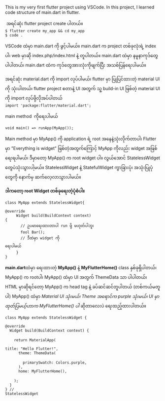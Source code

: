 This is my very first flutter project using VSCode. In this project, I learned code structure of main.dart in flutter. <br/>

 <p>
 အရင်ဆုံး flutter project create ပါတယ်။ <br/>
 <code>$ flutter create my_app && cd my_app</code><br/>
 <code>$ code . </code> 
 </p>
 
 <p>
 VSCode ထဲမှာ main.dart ကို ဖွင့်ပါမယ်။ main.dart က project တစ်ခုလုံးရဲ့ index ပါ၊ web မှာဆို index.php/index.html နဲ့ တူပါတယ်။ 
  main.dart ထဲမှာ နမူနာကုဒ်တွေ ပါပါတယ်၊ main.dart ထဲက ကုဒ်တွေအားလုံးကိုဖျက်ပြီး အသစ်ပြန်ရေးပါမယ်။ 
 </p> 
  
  <p>
 အရင်ဆုံး material.dart ကို import လုပ်ပါမယ်၊ flutter မှာ ပြုပြင်ထားတဲ့ material UI ကို သုံးပါတယ်၊ flutter project စတာနဲ့ UI အတွက် သူ့ build-in UI ဖြစ်တဲ့ material UI ကို import လုပ်ဖို့လိုအပ်ပါတယ် <br/>
 <code>import 'package:flutter/material.dart';</code>
 </p> 
  
 <p>main method  ကိုရေးပါမယ်</p>
 
 <code>void main() => runApp(MyApp());</code><br/>
 
 <p>Main method မှာ MyApp() ကို application ရဲ့ root အနေနဲ့သုံးလိုက်တာပါ၊ Flutter မှာ "Everything is widget" ဖြစ်တဲ့အတွက်ကြောင့် MyApp ကိုလည်း widget အဖြစ်ရေးရပါမယ်၊
ဒီမှာတော့ MyApp() က root widget ပါ။ လွယ်အောင် StatelessWidget တွေပဲသုံးသွားပါ့မယ်။ StatelessWidget နဲ့ StatefulWidget ကွာခြားပုံ၊ အသုံးပြုပုံတွေကို နောက်မှ ဆက်လေ့လာသွားပါမယ်။</p>

 <p><b>ဒါကတော့ root Widget တစ်ခုရေးတဲ့ပုံစံပါ။ </b></p>

 <code>class MyApp extends StatelessWidget{</code><br/>
 <code> &nbsp; @override </code><br/>
 <code> &nbsp; &nbsp; Widget build(BuildContext context) {</code><br/>
 <code> &nbsp;  &nbsp; &nbsp;   // ဥပမာရေးထားတာပါ run ဖို့ မဟုတ်ပါဘူး </code><br/>
 <code> &nbsp;  &nbsp; &nbsp;   fool Bar();</code><br/>
 <code> &nbsp;  &nbsp; &nbsp;   // ဒီထဲမှာ widget ကို ရေးပါမယ် </code><br/>
 <code> &nbsp; &nbsp; }</code><br/>
 <code>}</code><br/>

 <p><b>main.dart</b>ထဲမှာ ရေးထားတဲ့ <b>MyApp()</b> နဲ့ <b>MyFlutterHome()</b> class နှစ်ခုရှိပါတယ်၊ MyApp() က rootပါ၊ MyApp() ထဲမှာ UI အတွက် ThemeData သာ ပါပါတယ်၊ HTML မှာဆိုရင်တော့ MyApp() က head tag နဲ့ ခပ်ဆင်ဆင်တူပါတယ် (တစ်ကယ်မတူပါ) MyApp() ထဲမှာ <i>Material UI သုံးမယ်၊ Theme အရောင်က purple သုံးမယ်၊ UI မှာ ထုတ်ပြမယ့်ဟာက MyFlutterHome() ပါ</i> ဆိုတာလေးပဲ ရေးထည့်ထားပါတယ်။</p>
 
 <code>class MyApp extends StatelessWidget { </code><br/>
 <code>&nbsp; @override </code><br/>
 <code>&nbsp; Widget build(BuildContext context) { </code><br/>
 <code>&nbsp; &nbsp; return MaterialApp( </code><br/>
 <code>&nbsp; &nbsp; &nbsp; title: "Hello Flutter!", </code><br/>
 <code>&nbsp; &nbsp; &nbsp; theme: ThemeData( </code><br/>
 <code>&nbsp; &nbsp; &nbsp; &nbsp; primarySwatch: Colors.purple, </code><br/>
 <code>&nbsp; &nbsp; &nbsp; ), </code><br/>
 <code>&nbsp; &nbsp; &nbsp; home: MyFlutterHome(), </code><br/>
 <code>&nbsp; &nbsp; ); </code><br/>
 <code>&nbsp; } </code><br/>
 <code>} // StatelessWidget </code><br/>
  
